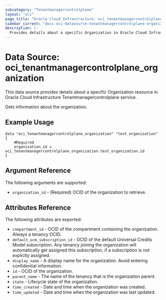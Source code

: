```yaml
---
subcategory: "Tenantmanagercontrolplane"
layout: "oci"
page_title: "Oracle Cloud Infrastructure: oci_tenantmanagercontrolplane_organization"
sidebar_current: "docs-oci-datasource-tenantmanagercontrolplane-organization"
description: |-
  Provides details about a specific Organization in Oracle Cloud Infrastructure Tenantmanagercontrolplane service
---
```


# Data Source: oci_tenantmanagercontrolplane_organization
This data source provides details about a specific Organization resource in Oracle Cloud Infrastructure Tenantmanagercontrolplane service.

Gets information about the organization.

## Example Usage

```hcl
data "oci_tenantmanagercontrolplane_organization" "test_organization" {
	#Required
	organization_id = oci_tenantmanagercontrolplane_organization.test_organization.id
}
```

## Argument Reference

The following arguments are supported:

* `organization_id` - (Required) OCID of the organization to retrieve.


## Attributes Reference

The following attributes are exported:

* `compartment_id` - OCID of the compartment containing the organization. Always a tenancy OCID.
* `default_ucm_subscription_id` - OCID of the default Universal Credits Model subscription. Any tenancy joining the organization will automatically get assigned this subscription, if a subscription is not explictly assigned.
* `display_name` - A display name for the organization. Avoid entering confidential information.
* `id` - OCID of the organization.
* `parent_name` - The name of the tenancy that is the organization parent.
* `state` - Lifecycle state of the organization.
* `time_created` - Date and time when the organization was created.
* `time_updated` - Date and time when the organization was last updated.


